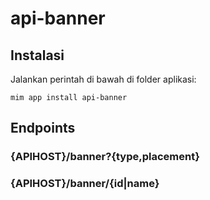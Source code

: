 # api-banner

## Instalasi

Jalankan perintah di bawah di folder aplikasi:

```
mim app install api-banner
```

## Endpoints

### {APIHOST}/banner?{type,placement}

### {APIHOST}/banner/{id|name}